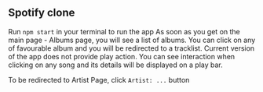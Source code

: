 ## Spotify clone 

Run ```npm start``` in your terminal to run the app
As soon as you get on the main page - Albums page, you will see a list of albums.
You can click on any of favourable album and you will be redirected to a tracklist. Current version of the app does not provide play action. You can see interaction when clicking on any song and its details will be displayed on a play bar.

To be redirected to Artist Page, click  ```Artist: ...``` button


